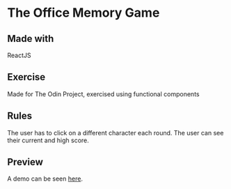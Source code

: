 # The Office Memory Game

## Made with

ReactJS

## Exercise

Made for The Odin Project, exercised using functional components

## Rules

The user has to click on a different character each round. The user can see their current and high score.

## Preview

A demo can be seen [here](http://nikolapivac.github.io/memory-card).


